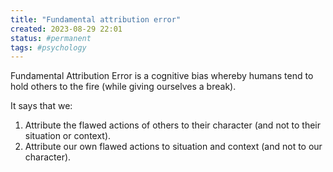 ```yaml
---
title: "Fundamental attribution error"
created: 2023-08-29 22:01
status: #permanent
tags: #psychology
---
```


Fundamental Attribution Error is a cognitive bias whereby humans tend to hold others to the fire (while giving ourselves a break).

It says that we:

1. Attribute the flawed actions of others to their character (and not to their situation or context).
2. Attribute our own flawed actions to situation and context (and not to our character). 